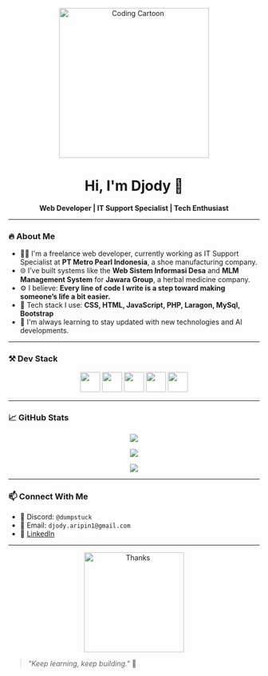 <p align="center">
  <img src="https://media.giphy.com/media/qgQUggAC3Pfv687qPC/giphy.gif" alt="Coding Cartoon" width="300" />
</p>

<h1 align="center">Hi, I'm Djody 👋</h1>
<p align="center">
  <strong> Web Developer | IT Support Specialist | Tech Enthusiast</strong>
</p>

---

### 🔥 About Me

- 🧑‍💻 I'm a freelance web developer, currently working as IT Support Specialist at **PT Metro Pearl Indonesia**, a shoe manufacturing company.  
- 🌐 I’ve built systems like the **Web Sistem Informasi Desa** and **MLM Management System** for **Jawara Group**, a herbal medicine company.
- ⚙️ I believe: **Every line of code I write is a step toward making someone’s life a bit easier.**
- 💬 Tech stack I use: **CSS, HTML, JavaScript, PHP, Laragon, MySql, Bootstrap**
- 🚀 I'm always learning to stay updated with new technologies and AI developments.

---

### ⚒️ Dev Stack

<p align="center">
  <img src="https://cdn.jsdelivr.net/gh/devicons/devicon/icons/html5/html5-original.svg" height="40" />
  <img src="https://cdn.jsdelivr.net/gh/devicons/devicon/icons/css3/css3-original.svg" height="40" />
  <img src="https://cdn.jsdelivr.net/gh/devicons/devicon/icons/javascript/javascript-original.svg" height="40" />
  <img src="https://cdn.jsdelivr.net/gh/devicons/devicon/icons/php/php-original.svg" height="40" />
  <img src="https://cdn.jsdelivr.net/gh/devicons/devicon/icons/mysql/mysql-original.svg" height="40" />
</p>

---

### 📈 GitHub Stats

<p align="center">
  <img src="https://github-readme-streak-stats.herokuapp.com/?user=Djodyyy&theme=tokyonight" />
</p>

<p align="center">
  <img src="https://github-readme-stats.vercel.app/api?username=Djodyyy&show_icons=true&theme=tokyonight" />
</p>

<p align="center">
  <img src="https://github-readme-stats.vercel.app/api/top-langs/?username=Djodyyy&layout=compact&theme=tokyonight" />
</p>

---

### 📫 Connect With Me

- 💬 Discord: `@dumpstuck`
- 📧 Email: `djody.aripin1@gmail.com`
- 💼 [LinkedIn](https://www.linkedin.com/in/djody-rizaldi-arifin-101b94299/)

---

<p align="center">
  <img src="https://media.giphy.com/media/11JTxkrmq4bGE0/giphy.gif" width="200" alt="Thanks" />
</p>

> _"Keep learning, keep building."_ 🚀
